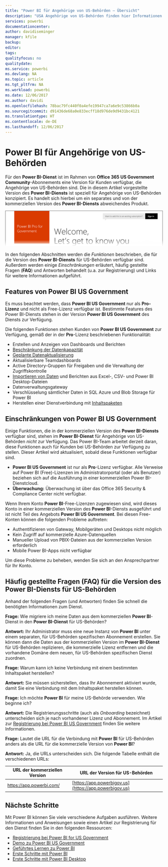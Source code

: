 ```yaml
---
title: "Power BI für Angehörige von US-Behörden – Übersicht"
description: "USA Angehörige von US-Behörden finden hier Informationen über die Funktionen und Einschränkungen des Power-BI US Government-Diensts."
services: powerbi
documentationcenter: 
author: davidiseminger
manager: kfile
backup: 
editor: 
tags: 
qualityfocus: no
qualitydate: 
ms.service: powerbi
ms.devlang: NA
ms.topic: article
ms.tgt_pltfrm: NA
ms.workload: powerbi
ms.date: 12/06/2017
ms.author: davidi
ms.openlocfilehash: 78bac79fc440f0a4efe19947ca7a6e9c53866b0a
ms.sourcegitcommit: d91436de68a0e833ecff18d976de9d9431bc4121
ms.translationtype: HT
ms.contentlocale: de-DE
ms.lasthandoff: 12/06/2017
---
```

# <a name="power-bi-for-us-government-customers"></a>Power BI für Angehörige von US-Behörden
Für den **Power BI-Dienst** ist im Rahmen von **Office 365 US Government Community**-Abonnements eine Version für Kunden verfügbar, die Angehörige von US-Behörden sind. Die in diesem Artikel vorgestellte Version des **Power BI-Diensts** ist speziell für Angehörige von US-Behörden konzipiert. Es handelt sich hierbei um ein separates und von der kommerziellen Version des **Power BI-Diensts** abweichendes Produkt.

![](media/service-govus-overview/service_usgov_overview-1.png)

In den folgenden Abschnitten werden die *Funktionen* beschrieben, die für die Version des **Power BI-Diensts** für US-Behörden verfügbar sind. Außerdem werden einige *Einschränkungen* erläutert, häufig gestellte Fragen (**FAQ**) und Antworten behandelt (u.a. zur Registrierung) und Links für weitere Informationen aufgeführt.

## <a name="features-of-power-bi-us-government"></a>Features von Power BI US Government
Es muss beachtet werden, dass **Power BI US Government** nur als **Pro-Lizenz** und nicht als Free-Lizenz verfügbar ist. Bestimmte Features des Power BI-Diensts stehen in der Version **Power BI US Government** des Diensts zur Verfügung.

Die folgenden Funktionen stehen Kunden von **Power BI US Government** zur Verfügung, gemäß der in der **Pro**-Lizenz beschriebenen Funktionalität:

* Erstellen und Anzeigen von Dashboards und Berichten
* [Beschränkung der Datenkapazität](service-admin-manage-your-data-storage-in-power-bi.md)
* [Geplante Datenaktualisierung](refresh-data.md)
* Aktualisierbare Teamdashboards
* Active Directory-Gruppen für Freigaben und die Verwaltung der Zugriffskontrolle
* [Importieren von Daten](service-get-data.md) und Berichten aus Excel-, CSV- und Power BI Desktop-Dateien
* Datenverwaltungsgateway
* Verschlüsselung sämtlicher Daten in SQL Azure und Blob Storage für Power BI
* Herstellen einer Dienstverbindung mit [Inhaltspaketen](service-connect-to-services.md)

## <a name="limitations-of-power-bi-us-government"></a>Einschränkungen von Power BI US Government
Einige Funktionen, die in der kommerziellen Version des **Power BI-Diensts** verfügbar sind, stehen im **Power BI-Dienst** für Angehörige von US-Behörden *nicht* zur Verfügung. Das Power BI-Team arbeitet derzeit daran, diese Funktionen auch für Kunden bei US-Behörden zur Verfügung zu stellen. Dieser Artikel wird aktualisiert, sobald diese Funktionen verfügbar sind.

* **Power BI US Government** ist nur als **Pro**-Lizenz verfügbar. Alle Verweise auf Power BI (Free)-Lizenzen im Administratorportal (oder als Benutzer) beziehen sich auf die Ausführung in einer kommerziellen Power BI-Dienstcloud.
* **Überwachung:** Überwachung ist über das Office 365 Security & Compliance Center nicht verfügbar.

Wenn Ihrem Konto **Power BI**-Free-Lizenzen zugewiesen sind, wird dieses Konto in einer kommerziellen Version des **Power BI**-Diensts ausgeführt und ist nicht Teil des Angebots **Power BI US Government**. Bei diesen Free-Konten können die folgenden Probleme auftreten:

* Authentifizieren von Gateway, Mobilgeräten und Desktops nicht möglich
* Kein Zugriff auf kommerzielle Azure-Datenquellen
* Manueller Upload von PBIX-Dateien aus der kommerziellen Version erforderlich
* Mobile Power BI-Apps nicht verfügbar

Um diese Probleme zu beheben, wenden Sie sich an den Ansprechpartner für Ihr Konto.

## <a name="frequently-asked-questions-faq-for-the-us-government-version-of-the-power-bi-service"></a>Häufig gestellte Fragen (FAQ) für die Version des Power BI-Diensts für US-Behörden
Anhand der folgenden Fragen (und Antworten) finden Sie schnell die benötigten Informationen zum Dienst.

**Frage:** Wie migriere ich meine Daten aus dem kommerziellen **Power BI**-Dienst in den **Power BI-Dienst** für US-Behörden?

**Antwort:** Ihr Administrator muss eine neue Instanz von **Power BI** unter einem separaten, für US-Behörden spezifischen Abonnement erstellen. Sie können dann die Daten aus der kommerziellen Version im **Power BI-Dienst** für US-Behörden replizieren, die kommerzielle Lizenz entfernen und die vorhandene Domäne dem neuen, für US-Behörden spezifischen Dienst zuordnen.

**Frage:** Warum kann ich keine Verbindung mit einem bestimmten Inhaltspaket herstellen?

**Antwort:** Sie müssen sicherstellen, dass Ihr Abonnement aktiviert wurde, damit Sie eine Verbindung mit dem Inhaltspaket herstellen können.

**Frage:** Ich möchte **Power BI** für meine US-Behörde verwenden. Wie beginne ich?

**Antwort:** Die Registrierungsschritte (auch als *Onboarding* bezeichnet) unterscheiden sich je nach vorhandener Lizenz und Abonnement. Im Artikel zur [Registrierung bei Power BI US Government](service-govus-signup.md) finden Sie weitere Informationen.

**Frage:** Lautet die URL für die Verbindung mit **Power BI** für US-Behörden anders als die URL für die kommerzielle Version von **Power BI**?

**Antwort:** Ja, die URLs unterscheiden sich. Die folgende Tabelle enthält die verschiedenen URLs:

| URL der kommerziellen Version | URL der Version für US-Behörden |
| --- | --- |
| https://app.powerbi.com/ |[https://app.powerbigov.us](https://app.powerbigov.us) |

## <a name="next-steps"></a>Nächste Schritte
Mit Power BI können Sie viele verschiedene Aufgaben ausführen. Weitere Informationen und Anweisungen sowie einen Artikel zur Registrierung für den Dienst finden Sie in den folgenden Ressourcen:

* [Registrierung bei Power BI for US Government](service-govus-signup.md)
* <a href="https://channel9.msdn.com/Blogs/Azure/Cognitive-Services-HDInsight-and-Power-BI-on-Azure-Government">Demo zu Power BI US Government</a>
* [Geführtes Lernen zu Power BI](guided-learning/gettingstarted.yml#step-1)
* [Erste Schritte mit Power BI](service-get-started.md)
* [Erste Schritte mit Power BI Desktop](desktop-getting-started.md)

